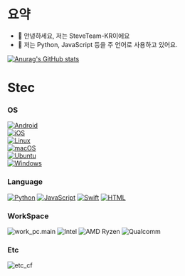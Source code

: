 # 요약
- 👋 안녕하세요, 저는 SteveTeam-KR이에요
- 👀 저는 Python, JavaScript 등을 주 언어로 사용하고 있어요.

[![Anurag's GitHub stats](https://github-readme-stats.vercel.app/api?username=steveteam-kr)](https://github.com/anuraghazra/github-readme-stats)

# Stec
### OS
[![Android](https://img.shields.io/badge/Android-3DDC84?logo=android&logoColor=white)](#)  
[![iOS](https://img.shields.io/badge/iOS-000000?&logo=apple&logoColor=white)](#)  
[![Linux](https://img.shields.io/badge/Linux-FCC624?logo=linux&logoColor=black)](#)  
[![macOS](https://img.shields.io/badge/macOS-000000?logo=apple&logoColor=F0F0F0)](#)  
[![Ubuntu](https://img.shields.io/badge/Ubuntu-E95420?logo=ubuntu&logoColor=white)](#)  
[![Windows](https://custom-icon-badges.demolab.com/badge/Windows-0078D6?logo=windows11&logoColor=white)](#)
### Language
[![Python](https://img.shields.io/badge/Python-3776AB?logo=python&logoColor=fff)](#)
[![JavaScript](https://img.shields.io/badge/JavaScript-F7DF1E?logo=javascript&logoColor=000)](#)
[![Swift](https://img.shields.io/badge/Swift-F54A2A?logo=swift&logoColor=white)](#)
[![HTML](https://img.shields.io/badge/HTML-%23E34F26.svg?logo=html5&logoColor=white)](#)
### WorkSpace
![work_pc.main](https://img.shields.io/badge/Apple-Silicon-999999?logo=apple&logoColor=white)
![Intel](https://img.shields.io/badge/Intel-Core-0071C5?logo=intel&logoColor=white)
![AMD Ryzen](https://img.shields.io/badge/AMD-Ryzen-ED1C24?logo=amd&logoColor=white)
![Qualcomm](https://img.shields.io/badge/Qualcomm-Snapdragon-3253DC?logo=qualcomm&logoColor=white)
### Etc
![etc_cf](https://img.shields.io/badge/Cloudflare-F38020?logo=Cloudflare&logoColor=white)

